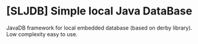 # [SLJDB] Simple local Java DataBase
JavaDB framework for local embedded database (based on derby library).
Low complexity easy to use.
